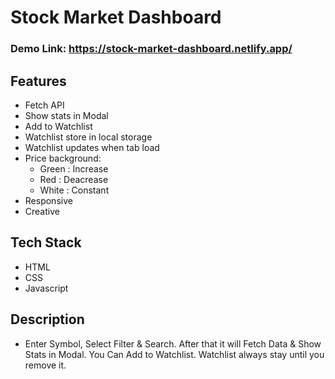 # Stock Market Dashboard
### Demo Link: https://stock-market-dashboard.netlify.app/

 ## Features
  - Fetch API
  - Show stats in Modal
  - Add to Watchlist
  - Watchlist store in local storage
  - Watchlist updates when tab load
  - Price background:
    - Green : Increase
    - Red : Deacrease
    - White : Constant
  - Responsive
  - Creative
 ## Tech Stack
  - HTML
  - CSS
  - Javascript
 ## Description
  - Enter Symbol, Select Filter & Search. After that it will Fetch Data & Show Stats in Modal. You Can Add to Watchlist. Watchlist always stay until you remove it.
